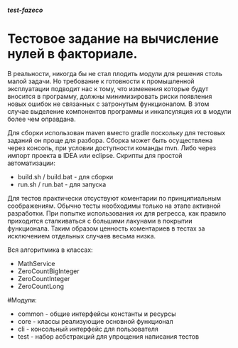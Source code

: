 ##### test-fazeco

# Тестовое задание на вычисление нулей в факториале.

В реальности, никогда бы не стал плодить модули для решения столь малой задачи.
Но требование к готовности к промышленной эксплуатации подводит нас к тому, что
изменения которые будут вносится в программу, должны минимизировать риски появления
новых ошибок не связанных с затронутым функционалом. В этом случае выделение компонентов
программы и инкапсуляция их в модули более чем оправдана.

Для сборки использован maven вместо gradle поскольку для тестовых заданий он проще для разбора.
Сборка может быть осуществлена через консоль, при условии доступности команды mvn.
Либо через импорт проекта в IDEA или eclipse.
Скрипты для простой автоматизации:
* build.sh / build.bat - для сборки
* run.sh / run.bat - для запуска

Для тестов практически отсуствуют коментарии по принципиальным соображениям. Обычно тесты необходимы
только на этапе активной разработки. При попытке использования их для регресса, как правило
приходится сталкиваться с большими лакунами в покрытии функционала. Таким образом
ценность коментариев в тестах за исключением отдельных случаев весьма низка.

Вся алгоритмика в классах: 
* MathService
* ZeroCountBigInteger
* ZeroCountInteger
* ZeroCountLong 

#Модули:
* common - общие интерфейсы константы и ресурсы
* core - классы реализующие основной функционал
* cli - консольный интерфейс для пользователя
* test - набор асбстракций для упрощения написания тестов


